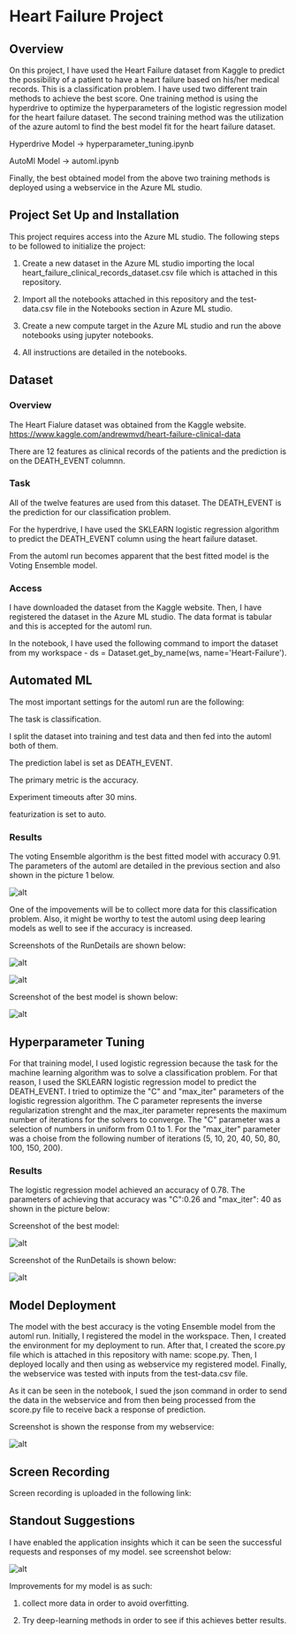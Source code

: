 # Heart Failure Project

## Overview
On this project, I have used the Heart Failure dataset from Kaggle to predict the possibility of a patient to have a heart failure based on his/her medical records. This is a classification problem. I have used two different train methods to achieve the best score. One training method is using the hyperdrive to optimize the hyperparameters of the logistic regression model for the heart failure dataset. The second training method was the utilization of the azure automl to find the best model fit for the heart failure dataset.</p>
Hyperdrive Model -> hyperparameter_tuning.ipynb </p>
AutoMl Model -> automl.ipynb </p>
Finally, the best obtained model from the above two training methods is deployed using a webservice in the Azure ML studio.

## Project Set Up and Installation
This project requires access into the Azure ML studio. The following steps to be followed to initialize the project:</p>
1. Create a new dataset in the Azure ML studio importing the local heart_failure_clinical_records_dataset.csv file which is attached in this repository.</p>
2. Import all the notebooks attached in this repository and the test-data.csv file in the Notebooks section in Azure ML studio.</p>
3. Create a new compute target in the Azure ML studio and run the above notebooks using jupyter notebooks.</p>
4. All instructions are detailed in the notebooks.

## Dataset

### Overview
The Heart Fialure dataset was obtained from the Kaggle website. https://www.kaggle.com/andrewmvd/heart-failure-clinical-data </p>
There are 12 features as clinical records of the patients and the prediction is on the DEATH_EVENT columnn.
### Task
All of the twelve features are used from this dataset. The DEATH_EVENT is the prediction for our classification problem.</p>
For the hyperdrive, I have used the SKLEARN logistic regression algorithm to predict the DEATH_EVENT column using the heart failure dataset.</p>
From the automl run becomes apparent that the best fitted model is the Voting Ensemble model. 

### Access
I have downloaded the dataset from the Kaggle website. Then, I have registered the dataset in the Azure ML studio. The data format is tabular and this is accepted for the automl run.</p>
In the notebook, I have used the following command to import the dataset from my workspace - ds = Dataset.get_by_name(ws, name='Heart-Failure').

## Automated ML
The most important settings for the automl run are the following:</p>
The task is classification.</p>
I split the dataset into training and test data and then fed into the automl both of them.</p>
The prediction label is set as DEATH_EVENT.</p>
The primary metric is the accuracy.</p>
Experiment timeouts after 30 mins.</p>
featurization is set to auto.

### Results
The voting Ensemble algorithm is the best fitted model with accuracy 0.91. The parameters of the automl are detailed in the previous section and also shown in the picture 1 below.</p>
![alt](https://github.com/thanasisvax/Heart-Failure-Project/blob/master/starter_file/Automl%20settings.PNG)</p>

One of the impovements will be to collect more data for this classification problem. Also, it might be worthy to test the automl using deep learing models as well to see if the accuracy is increased. 

Screenshots of the RunDetails are shown below:</p>
![alt](https://github.com/thanasisvax/Heart-Failure-Project/blob/master/starter_file/RunDetails_AutoML.PNG)</p>
![alt](https://github.com/thanasisvax/Heart-Failure-Project/blob/master/starter_file/RunDetails_AutoML_2.PNG)</p>

Screenshot of the best model is shown below:</p>
![alt](https://github.com/thanasisvax/Heart-Failure-Project/blob/master/starter_file/Best%20Model_Automl.PNG)</p>

## Hyperparameter Tuning
For that training model, I used logistic regression because the task for the machine learning algorithm was to solve a classification problem. For that reason, I used the SKLEARN logistic regression model to predict the DEATH_EVENT. I tried to optimize the "C" and "max_iter" parameters of the logistic regression algorithm. The C parameter represents the inverse regularization strenght and the max_iter parameter represents the maximum number of iterations for the solvers to converge. The "C" parameter was a selection of numbers in uniform from 0.1 to 1. For the "max_iter" parameter was a choise from the following number of iterations (5, 10,  20,  40, 50, 80, 100, 150, 200).

### Results
The logistic regression model achieved an accuracy of 0.78. The parameters of achieving that accuracy was "C":0.26 and "max_iter": 40 as shown in the picture below:</p>
Screenshot of the best model:</p>
![alt](https://github.com/thanasisvax/Heart-Failure-Project/blob/master/starter_file/Best%20model%20Hyperdrive.PNG)</p>

Screenshot of the RunDetails is shown below:</p>
![alt](https://github.com/thanasisvax/Heart-Failure-Project/blob/master/starter_file/Hyperdrive_RunDetails.PNG)</p>

## Model Deployment
The model with the best accuracy is the voting Ensemble model from the automl run. Initially, I registered the model in the workspace. Then, I created the environment for my deployment to run. After that, I created the score.py file which is attached in this repository with name: scope.py. Then, I deployed locally and then using as webservice my registered model. Finally, the webservice was tested with inputs from the test-data.csv file.</p>
As it can be seen in the notebook, I sued the json command in order to send the data in the webservice and from then being processed from the score.py file to receive back a response of prediction. </p>

Screenshot is shown the response from my webservice:</p>
![alt](https://github.com/thanasisvax/Heart-Failure-Project/blob/master/starter_file/Webservice%20Outcome.PNG)</p>

## Screen Recording
Screen recording is uploaded in the following link:

## Standout Suggestions
I have enabled the application insights which it can be seen the successful requests and responses of my model. see screenshot below:</p>
![alt](https://github.com/thanasisvax/Heart-Failure-Project/blob/master/starter_file/Applications%20Insights.PNG)</p>

Improvements for my model is as such:</p>
1. collect more data in order to avoid overfitting.</p>
2. Try deep-learning methods in order to see if this achieves better results.
